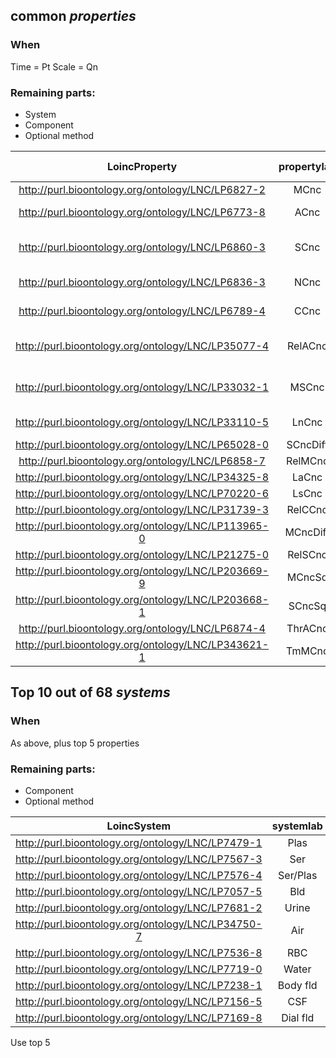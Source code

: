 ## common _properties_

### When
Time = Pt
Scale = Qn

### Remaining parts:
- System 
- Component 
- Optional method

**LoincProperty**|**propertylab**|**Top 1% labels**|**count**
:-----:|:-----:|:-----:|:-----:
http://purl.bioontology.org/ontology/LNC/LP6827-2|MCnc|Mass conc|34172
http://purl.bioontology.org/ontology/LNC/LP6773-8|ACnc|Arbitrary conc|24598
http://purl.bioontology.org/ontology/LNC/LP6860-3|SCnc|Substance conc (molarity)|16014
http://purl.bioontology.org/ontology/LNC/LP6836-3|NCnc|Number concentration|3563
http://purl.bioontology.org/ontology/LNC/LP6789-4|CCnc|Catalytic concentration|1531
http://purl.bioontology.org/ontology/LNC/LP35077-4|RelACnc|Relataive absolute conc|579
http://purl.bioontology.org/ontology/LNC/LP33032-1|MSCnc|Mass or substance conc|331
http://purl.bioontology.org/ontology/LNC/LP33110-5|LnCnc|Log number conc|325
http://purl.bioontology.org/ontology/LNC/LP65028-0|SCncDiff| |158
http://purl.bioontology.org/ontology/LNC/LP6858-7|RelMCnc| |149
http://purl.bioontology.org/ontology/LNC/LP34325-8|LaCnc| |138
http://purl.bioontology.org/ontology/LNC/LP70220-6|LsCnc| |105
http://purl.bioontology.org/ontology/LNC/LP31739-3|RelCCnc| |87
http://purl.bioontology.org/ontology/LNC/LP113965-0|MCncDiff| |63
http://purl.bioontology.org/ontology/LNC/LP21275-0|RelSCnc| |24
http://purl.bioontology.org/ontology/LNC/LP203669-9|MCncSq| |9
http://purl.bioontology.org/ontology/LNC/LP203668-1|SCncSq| |9
http://purl.bioontology.org/ontology/LNC/LP6874-4|ThrACnc| |3
http://purl.bioontology.org/ontology/LNC/LP343621-1|TmMCnc| |1

## Top 10 out of 68 _systems_

### When
As above, plus top 5 properties

### Remaining parts:
- Component 
- Optional method

**LoincSystem**|**systemlab**|**count**
:-----:|:-----:|:-----:
http://purl.bioontology.org/ontology/LNC/LP7479-1|Plas|8244
http://purl.bioontology.org/ontology/LNC/LP7567-3|Ser|11694
http://purl.bioontology.org/ontology/LNC/LP7576-4|Ser/Plas|7592
http://purl.bioontology.org/ontology/LNC/LP7057-5|Bld|1008
http://purl.bioontology.org/ontology/LNC/LP7681-2|Urine|2402
http://purl.bioontology.org/ontology/LNC/LP34750-7|Air|211
http://purl.bioontology.org/ontology/LNC/LP7536-8|RBC|73
http://purl.bioontology.org/ontology/LNC/LP7719-0|Water|103
http://purl.bioontology.org/ontology/LNC/LP7238-1|Body fld|364
http://purl.bioontology.org/ontology/LNC/LP7156-5|CSF|299
http://purl.bioontology.org/ontology/LNC/LP7169-8|Dial fld|176

Use top 5
